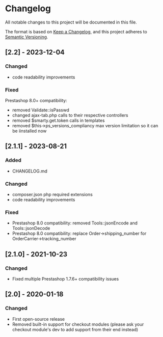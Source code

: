 # Changelog

All notable changes to this project will be documented in this file.

The format is based on [Keep a Changelog](https://keepachangelog.com/en/1.0.0/),
and this project adheres to [Semantic Versioning](https://semver.org/spec/v2.0.0.html).


## [2.2] - 2023-12-04

### Changed

- code readability improvements

### Fixed

Prestashop 8.0+ compatibility:
- removed  Validate::isPasswd
- changed ajax-tab.php calls to their respective controllers
- removed $smarty.get.token calls in templates
- removed $this->ps_versions_compliancy max version limitation so it can be iinstalled now


## [2.1.1] - 2023-08-21

### Added

- CHANGELOG.md

### Changed
 
- composer.json php required extensions
- code readability improvements

### Fixed

- Prestashop 8.0 compatibility: removed  Tools::jsonEncode and Tools::jsonDecode
- Prestashop 8.0 compatibility: replace Order->shipping_number for OrderCarrier->tracking_number


## [2.1.0] - 2021-10-23

### Changed

- Fixed multiple Prestashop 1.7.6+ compatibility issues


## [2.0] - 2020-01-18

### Changed

- First open-source release
- Removed built-in support for checkout modules (please ask your checkout module's dev to add support from their end instead) 